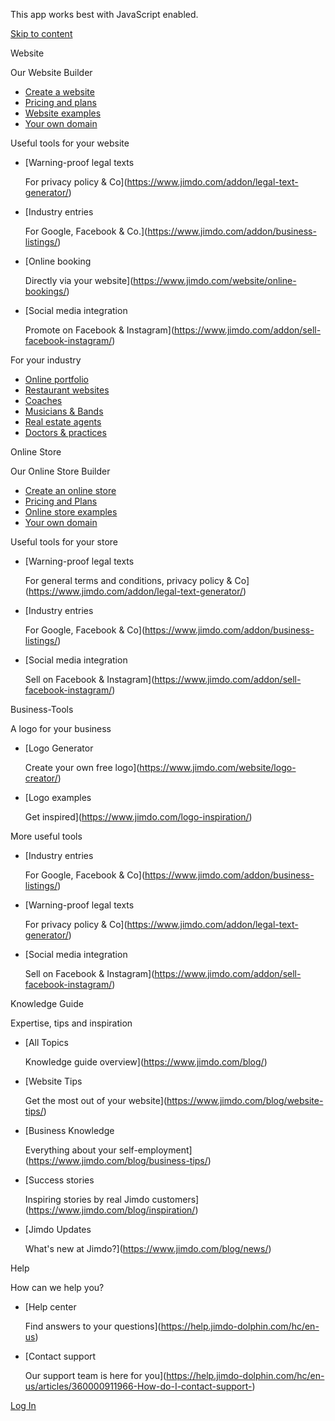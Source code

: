 This app works best with JavaScript enabled.

[Skip to content](#main-content)

[](https://www.jimdo.com/)

[](https://www.jimdo.com/)

Website

Our Website Builder

* [Create a website](https://www.jimdo.com/website/how-to-create/)
* [Pricing and plans](https://www.jimdo.com/pricing/website/)
* [Website examples](https://www.jimdo.com/examples/)
* [Your own domain](https://www.jimdo.com/website/domain/)

Useful tools for your website

* [Warning-proof legal texts
    
    For privacy policy & Co](https://www.jimdo.com/addon/legal-text-generator/)
* [Industry entries
    
    For Google, Facebook & Co.](https://www.jimdo.com/addon/business-listings/)
* [Online booking
    
    Directly via your website](https://www.jimdo.com/website/online-bookings/)
* [Social media integration
    
    Promote on Facebook & Instagram](https://www.jimdo.com/addon/sell-facebook-instagram/)

For your industry

* [Online portfolio](https://www.jimdo.com/website/portfolio/)
* [Restaurant websites](https://www.jimdo.com/website/restaurant/)
* [Coaches](https://www.jimdo.com/website/coaching/)
* [Musicians & Bands](https://www.jimdo.com/website/music/)
* [Real estate agents](https://www.jimdo.com/website/real-estate/)
* [Doctors & practices](https://www.jimdo.com/website/medical/)

Online Store

Our Online Store Builder

* [Create an online store](https://www.jimdo.com/website/online-store/)
* [Pricing and Plans](https://www.jimdo.com/pricing/onlineshop/)
* [Online store examples](https://www.jimdo.com/examples/)
* [Your own domain](https://www.jimdo.com/website/domain/)

Useful tools for your store

* [Warning-proof legal texts
    
    For general terms and conditions, privacy policy & Co](https://www.jimdo.com/addon/legal-text-generator/)
* [Industry entries
    
    For Google, Facebook & Co](https://www.jimdo.com/addon/business-listings/)
* [Social media integration
    
    Sell on Facebook & Instagram](https://www.jimdo.com/addon/sell-facebook-instagram/)

Business-Tools

A logo for your business

* [Logo Generator
    
    Create your own free logo](https://www.jimdo.com/website/logo-creator/)
* [Logo examples
    
    Get inspired](https://www.jimdo.com/logo-inspiration/)

More useful tools

* [Industry entries
    
    For Google, Facebook & Co](https://www.jimdo.com/addon/business-listings/)
* [Warning-proof legal texts
    
    For privacy policy & Co](https://www.jimdo.com/addon/legal-text-generator/)
* [Social media integration
    
    Sell on Facebook & Instagram](https://www.jimdo.com/addon/sell-facebook-instagram/)

Knowledge Guide

Expertise, tips and inspiration

* [All Topics
    
    Knowledge guide overview](https://www.jimdo.com/blog/)
* [Website Tips
    
    Get the most out of your website](https://www.jimdo.com/blog/website-tips/)
* [Business Knowledge
    
    Everything about your self-employment](https://www.jimdo.com/blog/business-tips/)
* [Success stories
    
    Inspiring stories by real Jimdo customers](https://www.jimdo.com/blog/inspiration/)
* [Jimdo Updates
    
    What's new at Jimdo?](https://www.jimdo.com/blog/news/)

Help

How can we help you?

* [Help center
    
    Find answers to your questions](https://help.jimdo-dolphin.com/hc/en-us)
* [Contact support
    
    Our support team is here for you](https://help.jimdo-dolphin.com/hc/en-us/articles/360000911966-How-do-I-contact-support-)

[Log In](https://account.e.jimdo.com/en/login/)